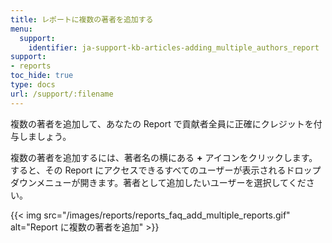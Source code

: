 ```yaml
---
title: レポートに複数の著者を追加する
menu:
  support:
    identifier: ja-support-kb-articles-adding_multiple_authors_report
support:
- reports
toc_hide: true
type: docs
url: /support/:filename
---
```


複数の著者を追加して、あなたの Report で貢献者全員に正確にクレジットを付与しましょう。

複数の著者を追加するには、著者名の横にある **+** アイコンをクリックします。すると、その Report にアクセスできるすべてのユーザーが表示されるドロップダウンメニューが開きます。著者として追加したいユーザーを選択してください。

{{< img src="/images/reports/reports_faq_add_multiple_reports.gif" alt="Report に複数の著者を追加" >}}